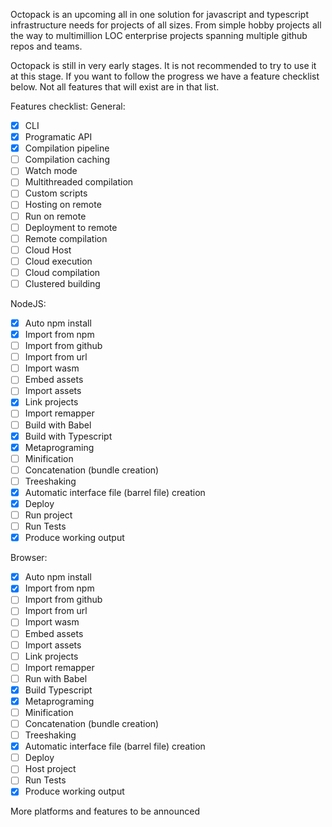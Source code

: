 Octopack is an upcoming all in one solution for javascript and typescript infrastructure needs for projects of all sizes. From simple hobby projects all the way to multimillion LOC enterprise projects spanning multiple github repos and teams.

Octopack is still in very early stages. It is not recommended to try to use it at this stage. If you want to follow the progress we have a feature checklist below. Not all features that will exist are in that list.

Features checklist:
General:

-   [x] CLI
-   [x] Programatic API
-   [x] Compilation pipeline
-   [ ] Compilation caching
-   [ ] Watch mode
-   [ ] Multithreaded compilation
-   [ ] Custom scripts
-   [ ] Hosting on remote
-   [ ] Run on remote
-   [ ] Deployment to remote
-   [ ] Remote compilation
-   [ ] Cloud Host
-   [ ] Cloud execution
-   [ ] Cloud compilation
-   [ ] Clustered building

NodeJS:

-   [x] Auto npm install
-   [x] Import from npm
-   [ ] Import from github
-   [ ] Import from url
-   [ ] Import wasm
-   [ ] Embed assets
-   [ ] Import assets
-   [x] Link projects
-   [ ] Import remapper
-   [ ] Build with Babel
-   [x] Build with Typescript
-   [x] Metaprograming
-   [ ] Minification
-   [ ] Concatenation (bundle creation)
-   [ ] Treeshaking
-   [x] Automatic interface file (barrel file) creation
-   [x] Deploy
-   [ ] Run project
-   [ ] Run Tests
-   [x] Produce working output

Browser:

-   [x] Auto npm install
-   [x] Import from npm
-   [ ] Import from github
-   [ ] Import from url
-   [ ] Import wasm
-   [ ] Embed assets
-   [ ] Import assets
-   [ ] Link projects
-   [ ] Import remapper
-   [ ] Run with Babel
-   [x] Build Typescript
-   [x] Metaprograming
-   [ ] Minification
-   [ ] Concatenation (bundle creation)
-   [ ] Treeshaking
-   [x] Automatic interface file (barrel file) creation
-   [ ] Deploy
-   [ ] Host project
-   [ ] Run Tests
-   [x] Produce working output

More platforms and features to be announced
